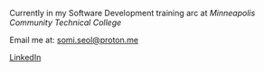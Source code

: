 Currently in my Software Development training arc at *Minneapolis Community Technical College*

Email me at: [somi.seol@proton.me](mailto:somi.seol@proton.me "my email")

[LinkedIn](https://www.linkedin.com/in/somi-seol-aa6b09321/ "willing to work for money")
<!--
**somiseol/somiseol** is a ✨ _special_ ✨ repository because its `README.md` (this file) appears on your GitHub profile.

Here are some ideas to get you started:

- 🔭 I’m currently working on ...
- 🌱 I’m currently learning ...
- 👯 I’m looking to collaborate on ...
- 🤔 I’m looking for help with ...
- 💬 Ask me about ...
- 📫 How to reach me: ...
- 😄 Pronouns: ...
- ⚡ Fun fact: ...
-->
